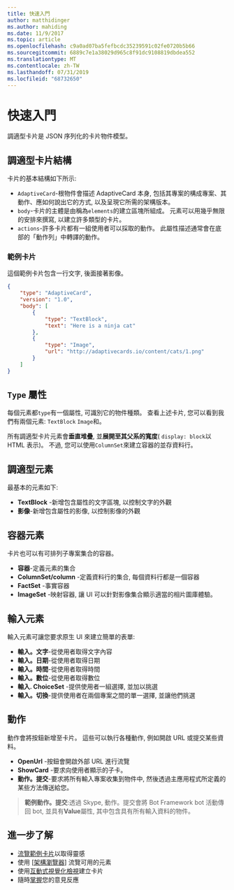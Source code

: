 ```yaml
---
title: 快速入門
author: matthidinger
ms.author: mahiding
ms.date: 11/9/2017
ms.topic: article
ms.openlocfilehash: c9a0ad07ba5fefbcdc35239591c02fe0720b5b66
ms.sourcegitcommit: 6889c7e1a38029d965c8f91dc9108819dbdea552
ms.translationtype: MT
ms.contentlocale: zh-TW
ms.lasthandoff: 07/31/2019
ms.locfileid: "68732650"
---
```

# <a name="getting-started"></a>快速入門 

調適型卡片是 JSON 序列化的卡片物件模型。

## <a name="adaptive-card-structure"></a>調適型卡片結構

卡片的基本結構如下所示:

* `AdaptiveCard`-根物件會描述 AdaptiveCard 本身, 包括其專案的構成專案、其動作、應如何說出它的方式, 以及呈現它所需的架構版本。
* `body`-卡片的主體是由稱為`elements`的建立區塊所組成。 元素可以用幾乎無限的安排來撰寫, 以建立許多類型的卡片。 
* `actions`-許多卡片都有一組使用者可以採取的動作。 此屬性描述通常會在底部的「動作列」中轉譯的動作。

### <a name="example-card"></a>範例卡片

這個範例卡片包含一行文字, 後面接著影像。

```json
{
    "type": "AdaptiveCard",
    "version": "1.0",
    "body": [
        {
            "type": "TextBlock",
            "text": "Here is a ninja cat"
        },
        {
            "type": "Image",
            "url": "http://adaptivecards.io/content/cats/1.png"
        }
    ]
}
```

## <a name="type-property"></a>`Type` 屬性

每個元素都`type`有一個屬性, 可識別它的物件種類。 查看上述卡片, 您可以看到我們有兩個元素: `TextBlock` `Image`和。

所有調適型卡片元素會**垂直堆疊**, 並**展開至其父系的寬度**( `display: block`以 HTML 表示)。 不過, 您可以使用`ColumnSet`來建立容器的並存資料行。

## <a name="adaptive-elements"></a>調適型元素

最基本的元素如下:

* **TextBlock** -新增包含屬性的文字區塊, 以控制文字的外觀
* **影像**-新增包含屬性的影像, 以控制影像的外觀

## <a name="container-elements"></a>容器元素

卡片也可以有可排列子專案集合的容器。

* **容器**-定義元素的集合
* **ColumnSet/column** -定義資料行的集合, 每個資料行都是一個容器
* **FactSet** -事實容器
* **ImageSet** -映射容器, 讓 UI 可以針對影像集合顯示適當的相片圖庫體驗。

## <a name="input-elements"></a>輸入元素

輸入元素可讓您要求原生 UI 來建立簡單的表單:

* **輸入。文字**-從使用者取得文字內容
* **輸入。日期**-從使用者取得日期
* **輸入。時間**-從使用者取得時間
* **輸入。數位**-從使用者取得數位
* **輸入. ChoiceSet** -提供使用者一組選擇, 並加以挑選
* **輸入。切換**-提供使用者在兩個專案之間的單一選擇, 並讓他們挑選

## <a name="actions"></a>動作

動作會將按鈕新增至卡片。 這些可以執行各種動作, 例如開啟 URL 或提交某些資料。

* **OpenUrl** -按鈕會開啟外部 URL 進行流覽
* **ShowCard** -要求向使用者顯示的子卡。
* **動作。提交**-要求將所有輸入專案收集到物件中, 然後透過主應用程式所定義的某些方法傳送給您。

> **範例動作。提交**:透過 Skype, 動作。提交會將 Bot Framework bot 活動傳回 bot, 並具有**Value**屬性, 其中包含具有所有輸入資料的物件。

## <a name="learn-more"></a>進一步了解

* [流覽範例卡片](http://adaptivecards.io/samples/)以取得靈感
* 使用 [[架構瀏覽器](http://adaptivecards.io/explorer)] 流覽可用的元素
* 使用[互動式視覺化檢視](http://adaptivecards.io/visualizer/)建立卡片
* 隨時[掌握](http://adaptivecards.io/connect)您的意見反應
